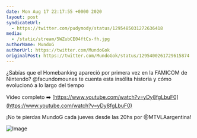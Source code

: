 ```yaml
---
date: Mon Aug 17 22:17:55 +0000 2020
layout: post
syndicateUrl:
  - https://twitter.com/pudymody/status/1295485031272636418
media:
  - /static/stream/5WZubCE04ftCs-fh.jpg
authorName: MundoG
authorUrl: https://twitter.com/MundoGok
originalPost: https://twitter.com/MundoGok/status/1295400261729615874
---
```

¿Sabías que el Homebanking apareció por primera vez en la FAMICOM de Nintendo? @facundomounes te cuenta esta insólita historia y cómo evolucionó a lo largo del tiempo

Video completo ➡️ [https://www.youtube.com/watch?v=yDy8fgLbuF0](https://www.youtube.com/watch?v=yDy8fgLbuF0)

¡No te pierdas MundoG cada jueves desde las 20hs por @MTVLAargentina! 

![Image](/static/stream/5WZubCE04ftCs-fh.jpg)